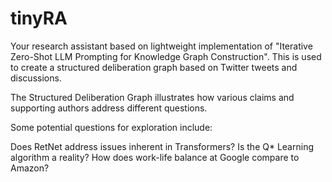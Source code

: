 # tinyRA

Your research assistant based on lightweight implementation of "Iterative Zero-Shot LLM Prompting for Knowledge Graph Construction". This is used to create a structured deliberation graph based on Twitter tweets and discussions.

The Structured Deliberation Graph illustrates how various claims and supporting authors address different questions.

Some potential questions for exploration include:

Does RetNet address issues inherent in Transformers?
Is the Q* Learning algorithm a reality?
How does work-life balance at Google compare to Amazon?

